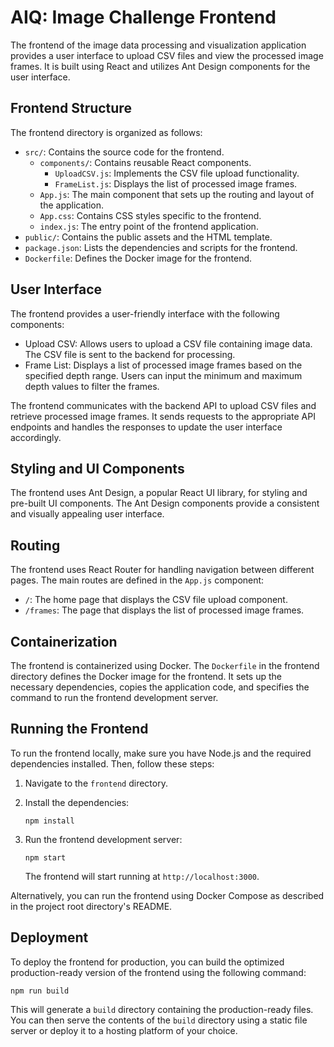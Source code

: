 # AIQ: Image Challenge Frontend

The frontend of the image data processing and visualization application provides a user interface to upload CSV files and view the processed image frames. It is built using React and utilizes Ant Design components for the user interface.

Frontend Structure
------------------

The frontend directory is organized as follows:

* `src/`: Contains the source code for the frontend.
  * `components/`: Contains reusable React components.
    * `UploadCSV.js`: Implements the CSV file upload functionality.
    * `FrameList.js`: Displays the list of processed image frames.
  * `App.js`: The main component that sets up the routing and layout of the application.
  * `App.css`: Contains CSS styles specific to the frontend.
  * `index.js`: The entry point of the frontend application.
* `public/`: Contains the public assets and the HTML template.
* `package.json`: Lists the dependencies and scripts for the frontend.
* `Dockerfile`: Defines the Docker image for the frontend.

User Interface
--------------

The frontend provides a user-friendly interface with the following components:

* Upload CSV: Allows users to upload a CSV file containing image data. The CSV file is sent to the backend for processing.
* Frame List: Displays a list of processed image frames based on the specified depth range. Users can input the minimum and maximum depth values to filter the frames.

The frontend communicates with the backend API to upload CSV files and retrieve processed image frames. It sends requests to the appropriate API endpoints and handles the responses to update the user interface accordingly.

Styling and UI Components
-------------------------

The frontend uses Ant Design, a popular React UI library, for styling and pre-built UI components. The Ant Design components provide a consistent and visually appealing user interface.

Routing
-------

The frontend uses React Router for handling navigation between different pages. The main routes are defined in the `App.js` component:

* `/`: The home page that displays the CSV file upload component.
* `/frames`: The page that displays the list of processed image frames.

Containerization
----------------

The frontend is containerized using Docker. The `Dockerfile` in the frontend directory defines the Docker image for the frontend. It sets up the necessary dependencies, copies the application code, and specifies the command to run the frontend development server.

Running the Frontend
--------------------

To run the frontend locally, make sure you have Node.js and the required dependencies installed. Then, follow these steps:

1. Navigate to the `frontend` directory.
2. Install the dependencies:

    ```
    npm install
    ```

3. Run the frontend development server:

    ```
    npm start
    ```

    The frontend will start running at `http://localhost:3000`.

Alternatively, you can run the frontend using Docker Compose as described in the project root directory's README.

Deployment
----------

To deploy the frontend for production, you can build the optimized production-ready version of the frontend using the following command:

```
npm run build
```

This will generate a `build` directory containing the production-ready files. You can then serve the contents of the `build` directory using a static file server or deploy it to a hosting platform of your choice.
